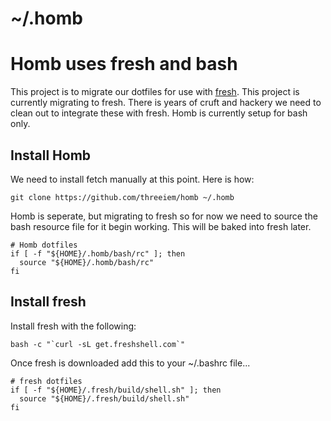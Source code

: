 ~/.homb
====

# Homb uses fresh and bash

This project is to migrate our dotfiles for use with 
<a href="http://freshshell.com/">fresh</a>. This project is currently migrating
to fresh. There is years of cruft and hackery we need to clean out to integrate 
these with fresh. Homb is currently setup for bash only.

## Install Homb

We need to install fetch manually at this point. Here is how:

```
git clone https://github.com/threeiem/homb ~/.homb

```

Homb is seperate, but migrating to fresh so for now we need to source the 
bash resource file for it begin working. This will be baked into fresh 
later.

```
# Homb dotfiles
if [ -f "${HOME}/.homb/bash/rc" ]; then
  source "${HOME}/.homb/bash/rc"
fi

```

## Install fresh

Install fresh with the following:

```
bash -c "`curl -sL get.freshshell.com`"

```

Once fresh is downloaded add this to your ~/.bashrc file...


```
# fresh dotfiles
if [ -f "${HOME}/.fresh/build/shell.sh" ]; then
  source "${HOME}/.fresh/build/shell.sh"
fi

```
